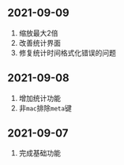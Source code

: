 ## 2021-09-09
1. 缩放最大2倍
2. 改善统计界面
3. 修复统计时间格式化错误的问题

## 2021-09-08
1. 增加统计功能
2. 非`mac`排除`meta`键

## 2021-09-07
1. 完成基础功能